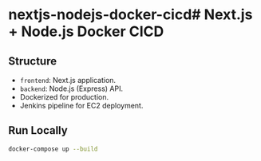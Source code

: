 # nextjs-nodejs-docker-cicd# Next.js + Node.js Docker CICD

## Structure
- `frontend`: Next.js application.
- `backend`: Node.js (Express) API.
- Dockerized for production.
- Jenkins pipeline for EC2 deployment.

## Run Locally
```bash
docker-compose up --build
